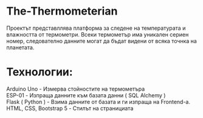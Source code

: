 # The-Thermometerian
Проектът представллява платформа за следене на температурата и влажността от термометри. Всеки термометър има уникален сериен номер, следователно данните могат да бъдат видени от всяка точнка на планетата.
# Технологии:
  Arduino Uno - Измерва стойностите на термометъра
  <br>
  ESP-01 - Изпраща данните към базата данни ( SQL Alchemy )
  <br>
  Flask ( Python ) - Взима данните от базата и ги изпраща на Frontend-a.
  <br>
  HTML, CSS, Bootstrap 5 - Стилът на странициата 
